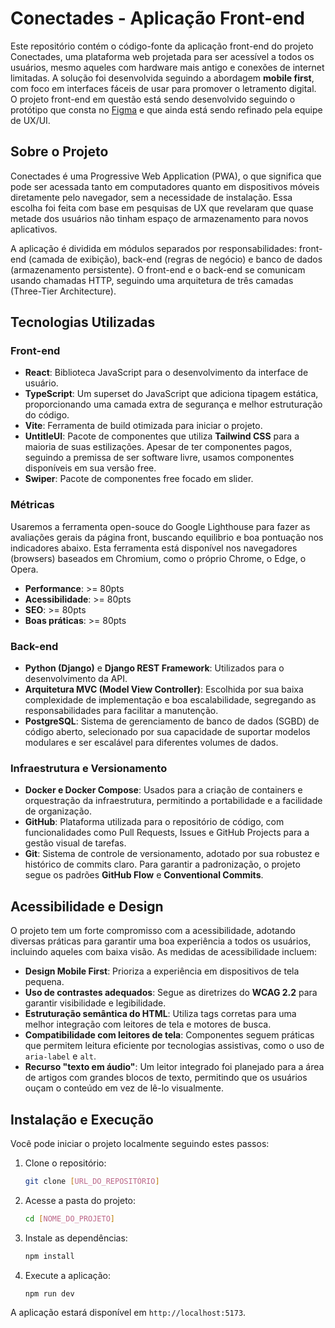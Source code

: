 # Conectades - Aplicação Front-end

Este repositório contém o código-fonte da aplicação front-end do projeto Conectades, uma plataforma web projetada para ser acessível a todos os usuários, mesmo aqueles com hardware mais antigo e conexões de internet limitadas. A solução foi desenvolvida seguindo a abordagem **mobile first**, com foco em interfaces fáceis de usar para promover o letramento digital. O projeto front-end em questão está sendo desenvolvido seguindo o protótipo que consta no [Figma](https://www.figma.com/design/TwtYN5nn0rXpuMUW3vXY8L/-BIGU--Conectades) e que ainda está sendo refinado pela equipe de UX/UI.

## Sobre o Projeto

Conectades é uma Progressive Web Application (PWA), o que significa que pode ser acessada tanto em computadores quanto em dispositivos móveis diretamente pelo navegador, sem a necessidade de instalação. Essa escolha foi feita com base em pesquisas de UX que revelaram que quase metade dos usuários não tinham espaço de armazenamento para novos aplicativos.

A aplicação é dividida em módulos separados por responsabilidades: front-end (camada de exibição), back-end (regras de negócio) e banco de dados (armazenamento persistente). O front-end e o back-end se comunicam usando chamadas HTTP, seguindo uma arquitetura de três camadas (Three-Tier Architecture).

## Tecnologias Utilizadas

### Front-end
* **React**: Biblioteca JavaScript para o desenvolvimento da interface de usuário.
* **TypeScript**: Um superset do JavaScript que adiciona tipagem estática, proporcionando uma camada extra de segurança e melhor estruturação do código.
* **Vite**: Ferramenta de build otimizada para iniciar o projeto.
* **UntitleUI**: Pacote de componentes que utiliza **Tailwind CSS** para a maioria de suas estilizações. Apesar de ter componentes pagos, seguindo a premissa de ser software livre, usamos componentes disponíveis em sua versão free.
* **Swiper**: Pacote de componentes free focado em slider.

### Métricas
Usaremos a ferramenta open-souce do Google Lighthouse para fazer as avaliações gerais da página front, buscando equilibrio e boa pontuação nos indicadores abaixo. Esta ferramenta está disponível nos navegadores (browsers) baseados em Chromium, como o próprio Chrome, o Edge, o Opera. 
* **Performance**: >= 80pts
* **Acessibilidade**: >= 80pts
* **SEO**: >= 80pts
* **Boas práticas**: >= 80pts

### Back-end
* **Python (Django)** e **Django REST Framework**: Utilizados para o desenvolvimento da API.
* **Arquitetura MVC (Model View Controller)**: Escolhida por sua baixa complexidade de implementação e boa escalabilidade, segregando as responsabilidades para facilitar a manutenção.
* **PostgreSQL**: Sistema de gerenciamento de banco de dados (SGBD) de código aberto, selecionado por sua capacidade de suportar modelos modulares e ser escalável para diferentes volumes de dados.

### Infraestrutura e Versionamento
* **Docker e Docker Compose**: Usados para a criação de containers e orquestração da infraestrutura, permitindo a portabilidade e a facilidade de organização.
* **GitHub**: Plataforma utilizada para o repositório de código, com funcionalidades como Pull Requests, Issues e GitHub Projects para a gestão visual de tarefas.
* **Git**: Sistema de controle de versionamento, adotado por sua robustez e histórico de commits claro. Para garantir a padronização, o projeto segue os padrões **GitHub Flow** e **Conventional Commits**.

## Acessibilidade e Design

O projeto tem um forte compromisso com a acessibilidade, adotando diversas práticas para garantir uma boa experiência a todos os usuários, incluindo aqueles com baixa visão. As medidas de acessibilidade incluem:
* **Design Mobile First**: Prioriza a experiência em dispositivos de tela pequena.
* **Uso de contrastes adequados**: Segue as diretrizes do **WCAG 2.2** para garantir visibilidade e legibilidade.
* **Estruturação semântica do HTML**: Utiliza tags corretas para uma melhor integração com leitores de tela e motores de busca.
* **Compatibilidade com leitores de tela**: Componentes seguem práticas que permitem leitura eficiente por tecnologias assistivas, como o uso de `aria-label` e `alt`.
* **Recurso "texto em áudio"**: Um leitor integrado foi planejado para a área de artigos com grandes blocos de texto, permitindo que os usuários ouçam o conteúdo em vez de lê-lo visualmente.

## Instalação e Execução

Você pode iniciar o projeto localmente seguindo estes passos:

1.  Clone o repositório:
    ```bash
    git clone [URL_DO_REPOSITÓRIO]
    ```

2.  Acesse a pasta do projeto:
    ```bash
    cd [NOME_DO_PROJETO]
    ```

3.  Instale as dependências:
    ```bash
    npm install
    ```

4.  Execute a aplicação:
    ```bash
    npm run dev
    ```

A aplicação estará disponível em `http://localhost:5173`.